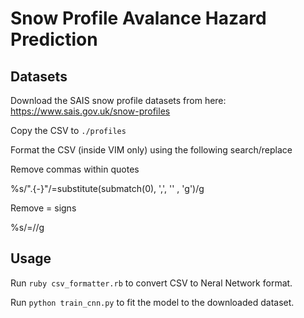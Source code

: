 # Snow Profile Avalance Hazard Prediction

## Datasets

Download the SAIS snow profile datasets from here: https://www.sais.gov.uk/snow-profiles

Copy the CSV to `./profiles`

Format the CSV (inside VIM only) using the following search/replace

Remove commas within quotes

%s/".\{-}"/\=substitute(submatch(0), ',', '' , 'g')/g

Remove = signs

%s/=//g

## Usage

Run `ruby csv_formatter.rb` to convert CSV to Neral Network format.

Run `python train_cnn.py` to fit the model to the downloaded dataset.
